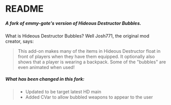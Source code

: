 
# README

##### A fork of emmy-gote's version of Hideous Destructor Bubbles.

What is Hideous Destructor Bubbles? Well Josh771, the original mod creator, says:

> This add-on makes many of the items in Hideous Destructor float in front of players when they have them equipped.
> It optionally also shows that a player is wearing a backpack.
> Some of the "bubbles" are even animated when used!

##### What has been changed in this fork:

> - Updated to be target latest HD main
> - Added CVar to allow bubbled weapons to appear to the user
